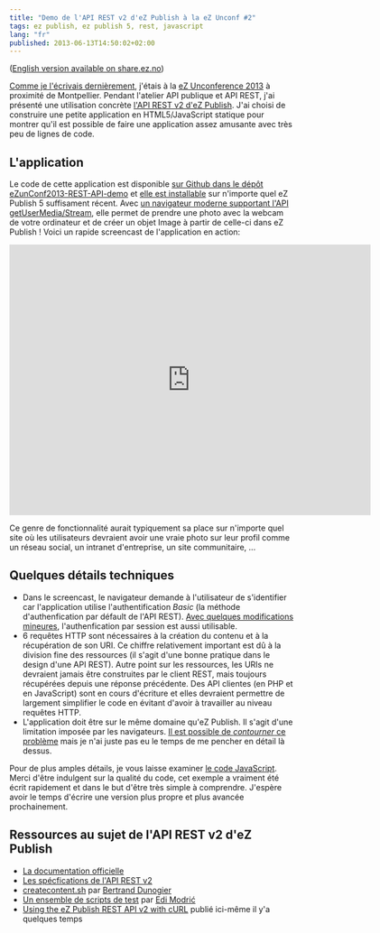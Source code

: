 ```yaml
---
title: "Demo de l'API REST v2 d'eZ Publish à la eZ Unconf #2"
tags: ez publish, ez publish 5, rest, javascript
lang: "fr"
published: 2013-06-13T14:50:02+02:00
---
```


([English version available on
share.ez.no](http://share.ez.no/blogs/damien-pobel/rest-api-demo-application-at-the-ez-unconf-2))

[Comme je l'écrivais
dernièrement](http://damien.pobel.fr/post/ez-community-unconference-2), j'étais
à la [eZ Unconference
2013](http://share.ez.no/blogs/ez/ez-unconference-2-look-back-at-the-event-slides-and-pics)
à proximité de Montpellier. Pendant l'atelier API publique et API REST, j'ai
présenté une utilisation concrète [l'API REST v2 d'eZ
Publish](https://confluence.ez.no/display/EZP/REST+API). J'ai choisi de
construire une petite application en HTML5/JavaScript statique pour montrer qu'il est possible
de faire une application assez amusante avec très peu de lignes de code.

## L'application

Le code de cette application est disponible [sur Github dans le dépôt
eZunConf2013-REST-API-demo](https://github.com/ezunconference/eZunConf2013-REST-API-demo)
et [elle est installable](https://github.com/ezunconference/eZunConf2013-REST-API-demo#install)
sur n'importe quel eZ Publish 5 suffisament récent. Avec [un navigateur moderne
supportant l'API getUserMedia/Stream](http://caniuse.com/stream), elle permet de
prendre une photo avec la webcam de votre ordinateur et de créer un objet Image
à partir de celle-ci dans eZ Publish&nbsp;! Voici un rapide screencast de
l'application en action:

<div class="object-center">
<iframe width="640" height="480" src="http://www.youtube.com/embed/4bTClN_4HYg"
frameborder="0" allowfullscreen></iframe>
</div>

Ce genre de fonctionnalité aurait typiquement sa place sur n'importe quel site
où les utilisateurs devraient avoir une vraie photo sur leur profil comme un
réseau social, un intranet d'entreprise, un site communitaire,&nbsp;...

## Quelques détails techniques

* Dans le screencast, le navigateur demande à l'utilisateur de s'identifier car
  l'application utilise l'authentification *Basic* (la méthode d'authenfication
par défault de l'API REST). [Avec quelques modifications
mineures](https://github.com/ezunconference/eZunConf2013-REST-API-demo#session-authentication),
l'authenfication par session est aussi utilisable.
* 6 requêtes HTTP sont nécessaires à la création du contenu et à la récupération
  de son URI. Ce chiffre relativement important est dû à la division fine des
ressources (il s'agit d'une bonne pratique dans le design d'une API REST). Autre
point sur les ressources, les URIs ne devraient jamais être construites par le
client REST, mais toujours récupérées depuis une réponse précédente. Des API
clientes (en PHP et en JavaScript) sont en cours d'écriture et elles devraient
permettre de largement simplifier le code en évitant d'avoir à travailler au
niveau requêtes HTTP.
* L'application doit être sur le même domaine qu'eZ Publish. Il s'agit d'une
  limitation imposée par les navigateurs. [Il est possible de *contourner* ce
problème](https://developer.mozilla.org/en-US/docs/HTTP/Access_control_CORS)
mais je n'ai juste pas eu le temps de me pencher en détail là dessus.

Pour de plus amples détails, je vous laisse examiner [le code
JavaScript](https://github.com/ezunconference/eZunConf2013-REST-API-demo/blob/master/demorest/index.htm#L46). Merci
d'être indulgent sur la qualité du code, cet exemple a vraiment été écrit
rapidement et dans le but d'être très simple à comprendre. J'espère avoir le
temps d'écrire une version plus propre et plus avancée prochainement.

## Ressources au sujet de l'API REST v2 d'eZ Publish

* [La documentation officielle](https://confluence.ez.no/display/EZP/REST+API)
* [Les spécfications de l'API REST
  v2](https://github.com/ezsystems/ezpublish-kernel/blob/master/doc/specifications/rest/REST-API-V2.rst)
* [createcontent.sh](https://gist.github.com/bdunogier/3918294) par [Bertrand Dunogier](http://share.ez.no/community/profile/10106)
* [Un ensemble de scripts de test](https://github.com/emodric/ezpRestScripts) par [Edi Modrić](http://share.ez.no/community/profile/89539)
* [Using the eZ Publish REST API v2 with
  cURL](http://damien.pobel.fr/post/ez-publish-rest-curl) publié ici-même il y'a
quelques temps

